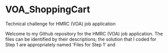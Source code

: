 # VOA_ShoppingCart
Technical challenge for HMRC (VOA) job application

Welcome to my Github repository for the HMRC (VOA) job application. The files can be identified by their descriptions; the solution
that I coded for Step 1 are appropriately named 'Files for Step 1' and 
